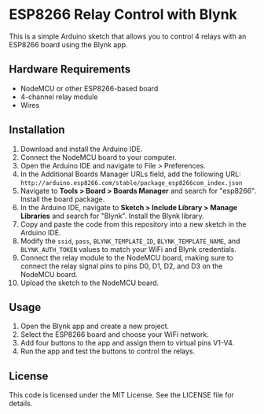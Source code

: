 # ESP8266 Relay Control with Blynk
This is a simple Arduino sketch that allows you to control 4 relays with an ESP8266 board using the Blynk app.

## Hardware Requirements
- NodeMCU or other ESP8266-based board
- 4-channel relay module
- Wires

## Installation
1. Download and install the Arduino IDE.
2. Connect the NodeMCU board to your computer.
3. Open the Arduino IDE and navigate to File > Preferences.
4. In the Additional Boards Manager URLs field, add the following URL:
`http://arduino.esp8266.com/stable/package_esp8266com_index.json`
5. Navigate to **Tools > Board > Boards Manager** and search for "esp8266". Install the board package.
6. In the Arduino IDE, navigate to **Sketch > Include Library > Manage Libraries** and search for "Blynk". Install the Blynk library.
7. Copy and paste the code from this repository into a new sketch in the Arduino IDE.
8. Modify the `ssid`, `pass`, `BLYNK_TEMPLATE_ID`, `BLYNK_TEMPLATE_NAME`, and `BLYNK_AUTH_TOKEN` values to match your WiFi and Blynk credentials.
9. Connect the relay module to the NodeMCU board, making sure to connect the relay signal pins to pins D0, D1, D2, and D3 on the NodeMCU board.
10. Upload the sketch to the NodeMCU board.

## Usage
1. Open the Blynk app and create a new project.
2. Select the ESP8266 board and choose your WiFi network.
3. Add four buttons to the app and assign them to virtual pins V1-V4.
4. Run the app and test the buttons to control the relays.

## License
This code is licensed under the MIT License. See the LICENSE file for details.
